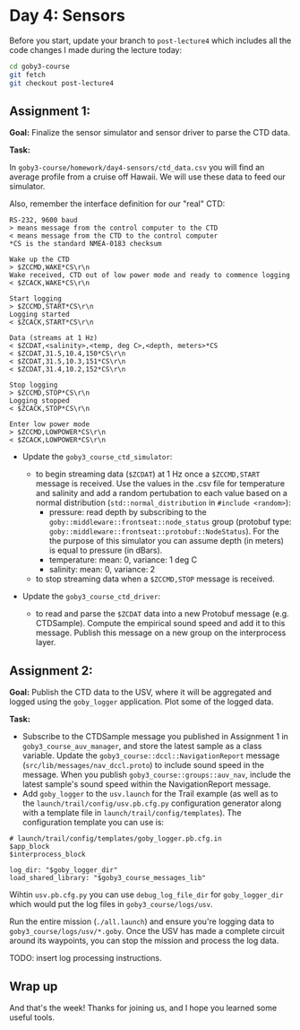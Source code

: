 # Day 4: Sensors

Before you start, update your branch to 
`post-lecture4` which includes all the code changes I made during the lecture today:

```bash
cd goby3-course
git fetch
git checkout post-lecture4
```

## Assignment 1: 
**Goal:** Finalize the sensor simulator and sensor driver to parse the CTD data.

**Task:**

In `goby3-course/homework/day4-sensors/ctd_data.csv` you will find an average profile from a cruise off Hawaii. We will use these data to feed our simulator.

Also, remember the interface definition for our "real" CTD:
```
RS-232, 9600 baud
> means message from the control computer to the CTD
< means message from the CTD to the control computer
*CS is the standard NMEA-0183 checksum

Wake up the CTD
> $ZCCMD,WAKE*CS\r\n
Wake received, CTD out of low power mode and ready to commence logging
< $ZCACK,WAKE*CS\r\n

Start logging
> $ZCCMD,START*CS\r\n
Logging started
< $ZCACK,START*CS\r\n

Data (streams at 1 Hz)
< $ZCDAT,<salinity>,<temp, deg C>,<depth, meters>*CS
< $ZCDAT,31.5,10.4,150*CS\r\n
< $ZCDAT,31.5,10.3,151*CS\r\n
< $ZCDAT,31.4,10.2,152*CS\r\n

Stop logging
> $ZCCMD,STOP*CS\r\n
Logging stopped
< $ZCACK,STOP*CS\r\n

Enter low power mode
> $ZCCMD,LOWPOWER*CS\r\n
< $ZCACK,LOWPOWER*CS\r\n
```


- Update the `goby3_course_ctd_simulator`:
  - to begin streaming data (`$ZCDAT`) at 1 Hz once a `$ZCCMD,START` message is received. Use the values in the .csv file for temperature and salinity and add a random pertubation to each value based on a normal distribution (`std::normal_distribution` in `#include <random>`):
     - pressure: read depth by subscribing to the `goby::middleware::frontseat::node_status` group (protobuf type: `goby::middleware::frontseat::protobuf::NodeStatus`). For the the purpose of this simulator you can assume depth (in meters) is equal to pressure (in dBars).
     - temperature: mean: 0, variance: 1 deg C
     - salinity: mean: 0, variance: 2
  - to stop streaming data when a `$ZCCMD,STOP` message is received.


- Update the `goby3_course_ctd_driver`:
  - to read and parse the `$ZCDAT` data into a new Protobuf message (e.g. CTDSample). Compute the empirical sound speed and add it to this message. Publish this message on a new group on the interprocess layer.

  
## Assignment 2: 

**Goal:** Publish the CTD data to the USV, where it will be aggregated and logged using the `goby_logger` application. Plot some of the logged data.

**Task:**

- Subscribe to the CTDSample message you published in Assignment 1 in `goby3_course_auv_manager`, and store the latest sample as a class variable. Update the `goby3_course::dccl::NavigationReport` message (`src/lib/messages/nav_dccl.proto`) to include sound speed in the message. When you publish `goby3_course::groups::auv_nav`, include the latest sample's sound speed within the NavigationReport message.
- Add `goby_logger` to the `usv.launch` for the Trail example (as well as to the `launch/trail/config/usv.pb.cfg.py` configuration generator along with a template file in `launch/trail/config/templates`). The configuration template you can use is:

```
# launch/trail/config/templates/goby_logger.pb.cfg.in
$app_block
$interprocess_block

log_dir: "$goby_logger_dir"
load_shared_library: "$goby3_course_messages_lib"
```

Wihtin `usv.pb.cfg.py` you can use `debug_log_file_dir` for `goby_logger_dir` which would put the log files in `goby3_course/logs/usv`.

Run the entire mission (`./all.launch`) and ensure you're logging data to `goby3_course/logs/usv/*.goby`. Once the USV has made a complete circuit around its waypoints, you can stop the mission and process the log data.

TODO: insert log processing instructions.

## Wrap up

And that's the week! Thanks for joining us, and I hope you learned some useful tools. 